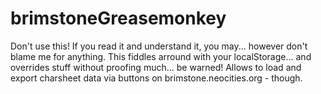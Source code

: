 # brimstoneGreasemonkey

Don't use this! If you read it and understand it, you may... however don't blame me for anything. This fiddles arround
with your localStorage... and overrides stuff without proofing much... be warned!
Allows to load and export charsheet data via buttons on brimstone.neocities.org - though.
